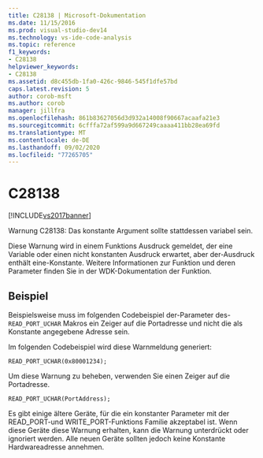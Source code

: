 ```yaml
---
title: C28138 | Microsoft-Dokumentation
ms.date: 11/15/2016
ms.prod: visual-studio-dev14
ms.technology: vs-ide-code-analysis
ms.topic: reference
f1_keywords:
- C28138
helpviewer_keywords:
- C28138
ms.assetid: d8c455db-1fa0-426c-9846-545f1dfe57bd
caps.latest.revision: 5
author: corob-msft
ms.author: corob
manager: jillfra
ms.openlocfilehash: 861b83627056d3d932a14008f90667acaafa21e3
ms.sourcegitcommit: 6cfffa72af599a9d667249caaaa411bb28ea69fd
ms.translationtype: MT
ms.contentlocale: de-DE
ms.lasthandoff: 09/02/2020
ms.locfileid: "77265705"
---
```

# <a name="c28138"></a>C28138
[!INCLUDE[vs2017banner](../includes/vs2017banner.md)]

Warnung C28138: Das konstante Argument sollte stattdessen variabel sein.  
  
 Diese Warnung wird in einem Funktions Ausdruck gemeldet, der eine Variable oder einen nicht konstanten Ausdruck erwartet, aber der-Ausdruck enthält eine-Konstante. Weitere Informationen zur Funktion und deren Parameter finden Sie in der WDK-Dokumentation der Funktion.  
  
## <a name="example"></a>Beispiel  
 Beispielsweise muss im folgenden Codebeispiel der-Parameter des- `READ_PORT_UCHAR` Makros ein Zeiger auf die Portadresse und nicht die als Konstante angegebene Adresse sein.  
  
 Im folgenden Codebeispiel wird diese Warnmeldung generiert:  
  
```  
READ_PORT_UCHAR(0x80001234);  
```  
  
 Um diese Warnung zu beheben, verwenden Sie einen Zeiger auf die Portadresse.  
  
```  
READ_PORT_UCHAR(PortAddress);  
```  
  
 Es gibt einige ältere Geräte, für die ein konstanter Parameter mit der READ_PORT-und WRITE_PORT-Funktions Familie akzeptabel ist. Wenn diese Geräte diese Warnung erhalten, kann die Warnung unterdrückt oder ignoriert werden. Alle neuen Geräte sollten jedoch keine Konstante Hardwareadresse annehmen.
